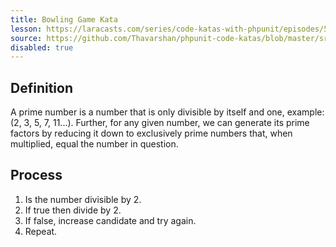 ```yaml
---
title: Bowling Game Kata
lesson: https://laracasts.com/series/code-katas-with-phpunit/episodes/5
source: https://github.com/Thavarshan/phpunit-code-katas/blob/master/src/Katas/BowlingGame.php
disabled: true
---
```


## Definition

A prime number is a number that is only divisible by itself and one, example:  (2, 3, 5, 7, 11...). Further, for any given number, we can generate its prime factors by reducing it down to exclusively prime numbers that, when multiplied, equal the number in question.

## Process

1. Is the number divisible by 2.
2. If true then divide by 2.
3. If false, increase candidate and try again.
4. Repeat.
